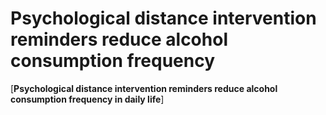 # Psychological distance intervention reminders reduce alcohol consumption frequency


[**Psychological distance intervention reminders reduce alcohol consumption frequency in daily life**]


